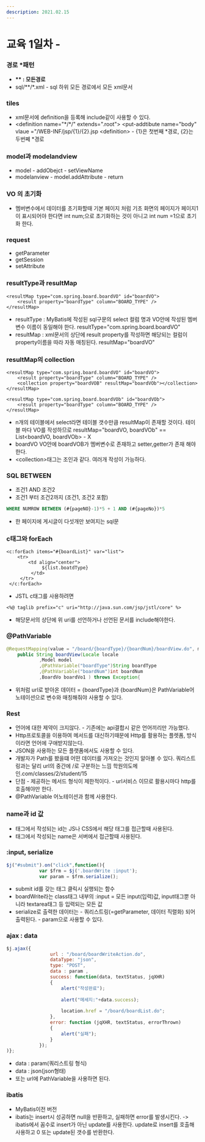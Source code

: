 ```yaml
---
description: 2021.02.15
---
```


# 교육 1일차 -

### 경로 \*패턴

* **\*\* : 모든경로**
* sql/\*\*/\*.xml - sql 하위 모든 경로에서 모든 xml문서

### tiles

* xml문서에 definition을 등록해 include같이 사용할 수 있다.
* &lt;definition name="\*/\*/" extends=".root"&gt;     &lt;put-addtibute name="body" vlaue ="/WEB-INF/jsp/{1}/{2}.jsp &lt;definition&gt; - {1}은 첫번째 \*경로, {2}는 두번쩨 \*경로

### model과 modelandview

* model - addObejct - setViewName
* modelanview - model.addAttribute - return

### VO 의 초기화

* 멤버변수에서 데이터를 초기화할때 기본 페이지 처럼 기초 화면의 페이지가 페이지1이 표시되어야 한다면 int num;으로 초기화하는 것이 아니고 int num =1으로 초기화 한다.

### request

* getParameter
* getSession
* setAttribute

### resultType과 resultMap

```markup
<resultMap type="com.spring.board.boardVO" id="boardVO">
    <result property="boardType" column="BOARD_TYPE" />
</resultMap>
```

* resultType : MyBatis에 작성된 sql구문의 select 컬럼 명과 VO안에 작성된 멤버변수 이름이 동일해야 한다. resultType="com.spring.board.boardVO"
* resultMap : xml문서의 상단에 result property를 작성하면 해당되는 컬럼이 property이름을 따라 자동 매칭된다.  resultMap="boardVO"

### resultMap의 collection

```markup
<resultMap type="com.spring.board.boardVO" id="boardVO">
    <result property="boardType" column="BOARD_TYPE" />
    <collection property="boardVOB" resultMap="boardVOb"></collection>
</resultMap>

<resultMap type="com.spring.board.boardVOb" id="boardVOb">
    <result property="boardType" column="BOARD_TYPE" />
</resultMap>
```

* n개의 테이블에서 select라면 테이블 갯수만큼 resultMap이 존재할 것이다. 테이블 마다 VO를 작성하므로 resultMap="boardVO, boardVOb" == List&lt;boardVO, boardVOb&gt; - X
* boardVO VO안에 boardVOB가 멤버변수로 존재하고 setter,getter가 존재 해야한다.
* &lt;collection&gt;태그는 조인과 같다. 여러개 작성이 가능하다. 

### SQL BETWEEN

* 조건1 AND 조건2
* 조건1 부터 조건2까지 \(조건1, 조건2 포함\)

```sql
WHERE NUMROW BETWEEN (#{pageNO}-1)*5 + 1 AND (#{pageNo})*5
```

* 한 페이지에 게시글이 다섯개만 보여지는 sql문

### c태그와 forEach

```markup
<c:forEach items="#{boardList}" var="list">
    <tr>
        <td align="center">
             ${list.boatdType}
         </td>
     </tr>
 </c:forEach>
```

* JSTL c태그를 사용하려면

```markup
<%@ taglib prefix="c" uri="http://java.sun.com/jsp/jstl/core" %>
```

* 해당문서의 상단에 위 uri를 선언하거나 선언된 문서를 include해야한다.

### @PathVariable

```java
@RequestMapping(value = "/board/{boardType}/{boardNum}/boardView.do", method = RequestMethod.GET)
	public String boardView(Locale locale
			,Model model
			,@PathVariable("boardType")String boardType
			,@PathVariable("boardNum")int boardNum
			,BoardVo boardVo1 ) throws Exception{
```

* 위처럼 url로 받아온 데이터 = {boardType}과 {boardNum}은 PathVariable어노테이션으로 변수와 매칭해줘야 사용할 수 있다.

### Rest

* 언어에 대한 제약이 크지않다. - 기존에는 api결합시 같은 언어끼리만 가능했다.
* Http프로토콜을 이용하여 메서드를 대신하기때문에 Http를 활용하는 플렛폼, 방식이라면 언어에 구애받지않는다.
* JSON을 사용하는 모든 플랫폼에서도 사용할 수 있다.
* 개발자가 Path를 봤을떄 어떤 데이터를 가져오는 것인지 알아볼 수 있다. 쿼리스트링과는 달리 url의 중간에 /로 구분하는 느낌 학원의도메인.com/classes/2/student/15 
* 단점 - 제공하는 메서드 형식이 제한적이다. - url서비스 이므로 활용시마다 http를 호출해야만 한다.
* @PathVariable 어노테이션과 함께 사용한다.

### name과 id 값

* 태그에서 작성되는 id는 JS나 CSS에서 해당 태그를 접근할때 사용된다.
* 태그에서 작성되는 name은 서버에서 접근할때 사용된다.

### :input, serialize

```javascript
$j("#submit").on("click",function(){
			var $frm = $j('.boardWrite :input');
			var param = $frm.serialize();
```

* submit id를 갖는 태그 클릭시 실행되는 함수
* boardWrite라는 class태그 내부의 :input = 모든 input\(입력\)값, input태그뿐 아니라 textarea태그 등 입력되는 모든 값
* serialize로 출력한 데이터는 - 쿼리스트링\(=getParameter, 데이터 직렬화\) 되어 출력된다. - param으로 사용할 수 있다.

### ajax : data

```javascript
$j.ajax({
			    url : "/board/boardWriteAction.do",
			    dataType: "json",
			    type: "POST",
			    data : param ,
			    success: function(data, textStatus, jqXHR)
			    {
					alert("작성완료"); 
					
					alert("메세지:"+data.success);
					
					location.href = "/board/boardList.do";
			    },
			    error: function (jqXHR, textStatus, errorThrown)
			    {
			    	alert("실패");
			    }
			});
)};
```

* data : param\(쿼리스트링 형식\)
* data : json\(json형태\)
* 또는 url에 PathVariable을 사용하면 된다.

### ibatis

* MyBatis이전 버전
* ibatis는 insert시 성공하면 null을 반환하고, 실패하면 error를 발생시킨다. -&gt; ibatis에서 꼼수로 insert가 아닌 update를 사용한다. update로 insert를 호출해 사용하고 0 또는 update된 갯수를 반환한다.

